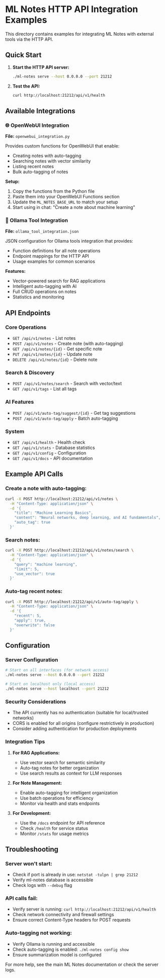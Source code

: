 # ML Notes HTTP API Integration Examples

This directory contains examples for integrating ML Notes with external tools via the HTTP API.

## Quick Start

1. **Start the HTTP API server:**
   ```bash
   ./ml-notes serve --host 0.0.0.0 --port 21212
   ```

2. **Test the API:**
   ```bash
   curl http://localhost:21212/api/v1/health
   ```

## Available Integrations

### 🌐 OpenWebUI Integration

**File:** `openwebui_integration.py`

Provides custom functions for OpenWebUI that enable:
- Creating notes with auto-tagging
- Searching notes with vector similarity
- Listing recent notes
- Bulk auto-tagging of notes

**Setup:**
1. Copy the functions from the Python file
2. Paste them into your OpenWebUI Functions section
3. Update the `ML_NOTES_BASE_URL` to match your setup
4. Start using in chat: "Create a note about machine learning"

### 🦙 Ollama Tool Integration

**File:** `ollama_tool_integration.json`

JSON configuration for Ollama tools integration that provides:
- Function definitions for all note operations
- Endpoint mappings for the HTTP API
- Usage examples for common scenarios

**Features:**
- Vector-powered search for RAG applications
- Intelligent auto-tagging with AI
- Full CRUD operations on notes
- Statistics and monitoring

## API Endpoints

### Core Operations
- `GET /api/v1/notes` - List notes
- `POST /api/v1/notes` - Create note (with auto-tagging)
- `GET /api/v1/notes/{id}` - Get specific note
- `PUT /api/v1/notes/{id}` - Update note
- `DELETE /api/v1/notes/{id}` - Delete note

### Search & Discovery
- `POST /api/v1/notes/search` - Search with vector/text
- `GET /api/v1/tags` - List all tags

### AI Features
- `POST /api/v1/auto-tag/suggest/{id}` - Get tag suggestions
- `POST /api/v1/auto-tag/apply` - Batch auto-tagging

### System
- `GET /api/v1/health` - Health check
- `GET /api/v1/stats` - Database statistics
- `GET /api/v1/config` - Configuration
- `GET /api/v1/docs` - API documentation

## Example API Calls

### Create a note with auto-tagging:
```bash
curl -X POST http://localhost:21212/api/v1/notes \
  -H "Content-Type: application/json" \
  -d '{
    "title": "Machine Learning Basics",
    "content": "Neural networks, deep learning, and AI fundamentals",
    "auto_tag": true
  }'
```

### Search notes:
```bash
curl -X POST http://localhost:21212/api/v1/notes/search \
  -H "Content-Type: application/json" \
  -d '{
    "query": "machine learning",
    "limit": 5,
    "use_vector": true
  }'
```

### Auto-tag recent notes:
```bash
curl -X POST http://localhost:21212/api/v1/auto-tag/apply \
  -H "Content-Type: application/json" \
  -d '{
    "recent": 5,
    "apply": true,
    "overwrite": false
  }'
```

## Configuration

### Server Configuration
```bash
# Start on all interfaces (for network access)
./ml-notes serve --host 0.0.0.0 --port 21212

# Start on localhost only (local access)
./ml-notes serve --host localhost --port 21212
```

### Security Considerations
- The API currently has no authentication (suitable for local/trusted networks)
- CORS is enabled for all origins (configure restrictively in production)
- Consider adding authentication for production deployments

### Integration Tips

1. **For RAG Applications:**
   - Use vector search for semantic similarity
   - Auto-tag notes for better organization
   - Use search results as context for LLM responses

2. **For Note Management:**
   - Enable auto-tagging for intelligent organization
   - Use batch operations for efficiency
   - Monitor via health and stats endpoints

3. **For Development:**
   - Use the `/docs` endpoint for API reference
   - Check `/health` for service status
   - Monitor `/stats` for usage metrics

## Troubleshooting

### Server won't start:
- Check if port is already in use: `netstat -tulpn | grep 21212`
- Verify ml-notes database is accessible
- Check logs with `--debug` flag

### API calls fail:
- Verify server is running: `curl http://localhost:21212/api/v1/health`
- Check network connectivity and firewall settings
- Ensure correct Content-Type headers for POST requests

### Auto-tagging not working:
- Verify Ollama is running and accessible
- Check auto-tagging is enabled: `./ml-notes config show`
- Ensure summarization model is configured

For more help, see the main ML Notes documentation or check the server logs.